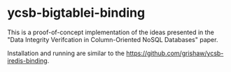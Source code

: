 # ycsb-bigtablei-binding

This is a proof-of-concept implementation of the ideas presented in the "Data Integrity Verifcation in Column-Oriented
NoSQL Databases" paper.

Installation and running are similar to the https://github.com/grishaw/ycsb-iredis-binding.
